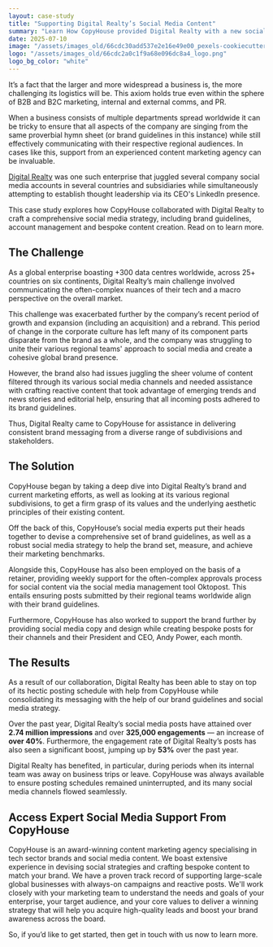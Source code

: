 ```yaml
---
layout: case-study
title: "Supporting Digital Realty’s Social Media Content"
summary: "Learn How CopyHouse provided Digital Realty with a new social media strategy while also managing their company social accounts in this new case study."
date: 2025-07-10
image: "/assets/images_old/66cdc30add537e2e16e49e00_pexels-cookiecutter-1148820.jpg"
logo: "/assets/images_old/66cdc2a0c1f9a68e096dc8a4_logo.png"
logo_bg_color: "white"
---
```


It’s a fact that the larger and more widespread a business is, the more challenging its logistics will be. This axiom holds true even within the sphere of B2B and B2C marketing, internal and external comms, and PR.

When a business consists of multiple departments spread worldwide it can be tricky to ensure that all aspects of the company are singing from the same proverbial hymn sheet (or brand guidelines in this instance) while still effectively communicating with their respective regional audiences. In cases like this, support from an experienced content marketing agency can be invaluable.

[Digital Realty](https://www.digitalrealty.co.uk/) was one such enterprise that juggled several company social media accounts in several countries and subsidiaries while simultaneously attempting to establish thought leadership via its CEO's LinkedIn presence.

This case study explores how CopyHouse collaborated with Digital Realty to craft a comprehensive social media strategy, including brand guidelines, account management and bespoke content creation. Read on to learn more.

## The Challenge

As a global enterprise boasting +300 data centres worldwide, across 25+ countries on six continents, Digital Realty’s main challenge involved communicating the often-complex nuances of their tech and a macro perspective on the overall market.

This challenge was exacerbated further by the company’s recent period of growth and expansion (including an acquisition) and a rebrand. This period of change in the corporate culture has left many of its component parts disparate from the brand as a whole, and the company was struggling to unite their various regional teams' approach to social media and create a cohesive global brand presence.

However, the brand also had issues juggling the sheer volume of content filtered through its various social media channels and needed assistance with crafting reactive content that took advantage of emerging trends and news stories and editorial help, ensuring that all incoming posts adhered to its brand guidelines.

Thus, Digital Realty came to CopyHouse for assistance in delivering consistent brand messaging from a diverse range of subdivisions and stakeholders.

## The Solution

CopyHouse began by taking a deep dive into Digital Realty’s brand and current marketing efforts, as well as looking at its various regional subdivisions, to get a firm grasp of its values and the underlying aesthetic principles of their existing content.

Off the back of this, CopyHouse’s social media experts put their heads together to devise a comprehensive set of brand guidelines, as well as a robust social media strategy to help the brand set, measure, and achieve their marketing benchmarks.

Alongside this, CopyHouse has also been employed on the basis of a retainer, providing weekly support for the often-complex approvals process for social content via the social media management tool Oktopost. This entails ensuring posts submitted by their regional teams worldwide align with their brand guidelines.

Furthermore, CopyHouse has also worked to support the brand further by providing social media copy and design while creating bespoke posts for their channels and their President and CEO, Andy Power, each month.

## The Results

As a result of our collaboration, Digital Realty has been able to stay on top of its hectic posting schedule with help from CopyHouse while consolidating its messaging with the help of our brand guidelines and social media strategy.

Over the past year, Digital Realty’s social media posts have attained over **2.74 million impressions** and over **325,000 engagements** — an increase of **over 40%**. Furthermore, the engagement rate of Digital Realty’s posts has also seen a significant boost, jumping up by **53%** over the past year.

Digital Realty has benefited, in particular, during periods when its internal team was away on business trips or leave. CopyHouse was always available to ensure posting schedules remained uninterrupted, and its many social media channels flowed seamlessly.

## Access Expert Social Media Support From CopyHouse

CopyHouse is an award-winning content marketing agency specialising in tech sector brands and social media content. We boast extensive experience in devising social strategies and crafting bespoke content to match your brand. We have a proven track record of supporting large-scale global businesses with always-on campaigns and reactive posts. We'll work closely with your marketing team to understand the needs and goals of your enterprise, your target audience, and your core values to deliver a winning strategy that will help you acquire high-quality leads and boost your brand awareness across the board.

So, if you’d like to get started, then get in touch with us now to learn more.